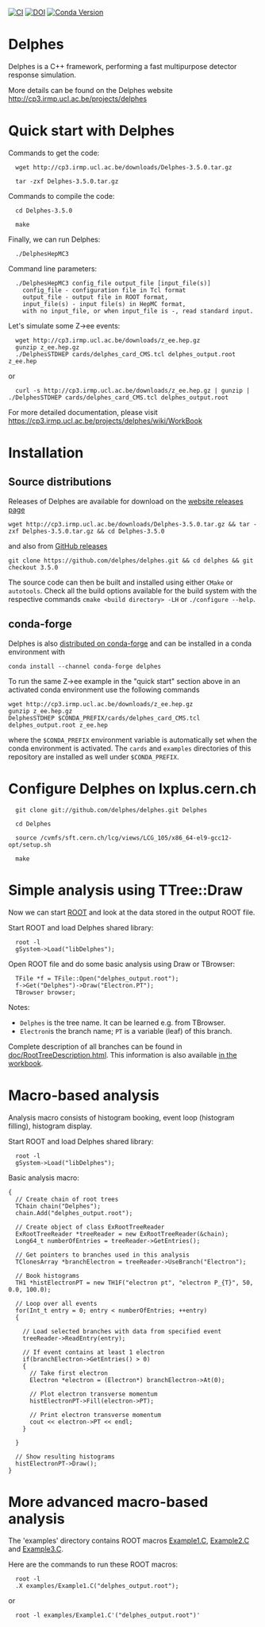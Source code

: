 [![CI](https://github.com/delphes/delphes/actions/workflows/ci.yml/badge.svg)](https://github.com/delphes/delphes/actions/workflows/ci.yml) [![DOI](https://zenodo.org/badge/21390046.svg)](https://zenodo.org/badge/latestdoi/21390046)
[![Conda Version](https://img.shields.io/conda/vn/conda-forge/delphes.svg)](https://anaconda.org/conda-forge/delphes)

Delphes
=======

Delphes is a C++ framework, performing a fast multipurpose detector response simulation.

More details can be found on the Delphes website http://cp3.irmp.ucl.ac.be/projects/delphes

Quick start with Delphes
========================

Commands to get the code:

```
  wget http://cp3.irmp.ucl.ac.be/downloads/Delphes-3.5.0.tar.gz

  tar -zxf Delphes-3.5.0.tar.gz
```

Commands to compile the code:

```
  cd Delphes-3.5.0

  make
```

Finally, we can run Delphes:

```
  ./DelphesHepMC3
```

Command line parameters:

```
  ./DelphesHepMC3 config_file output_file [input_file(s)]
    config_file - configuration file in Tcl format
    output_file - output file in ROOT format,
    input_file(s) - input file(s) in HepMC format,
    with no input_file, or when input_file is -, read standard input.
```

Let's simulate some Z->ee events:

```
  wget http://cp3.irmp.ucl.ac.be/downloads/z_ee.hep.gz
  gunzip z_ee.hep.gz
  ./DelphesSTDHEP cards/delphes_card_CMS.tcl delphes_output.root z_ee.hep
```

or

```
  curl -s http://cp3.irmp.ucl.ac.be/downloads/z_ee.hep.gz | gunzip | ./DelphesSTDHEP cards/delphes_card_CMS.tcl delphes_output.root
```

For more detailed documentation, please visit https://cp3.irmp.ucl.ac.be/projects/delphes/wiki/WorkBook

# Installation

## Source distributions

Releases of Delphes are available for download on the [website releases page](https://cp3.irmp.ucl.ac.be/projects/delphes/wiki/Releases)

```
wget http://cp3.irmp.ucl.ac.be/downloads/Delphes-3.5.0.tar.gz && tar -zxf Delphes-3.5.0.tar.gz && cd Delphes-3.5.0
```

and also from [GitHub releases](https://github.com/delphes/delphes/releases)

```
git clone https://github.com/delphes/delphes.git && cd delphes && git checkout 3.5.0
```

The source code can then be built and installed using either `CMake` or `autotools`.
Check all the build options available for the build system with the respective commands `cmake <build directory> -LH` or `./configure --help`.

## conda-forge

Delphes is also [distributed on conda-forge](https://github.com/conda-forge/delphes-feedstock) and can be installed in a conda environment with

```
conda install --channel conda-forge delphes
```

To run the same Z->ee example in the "quick start" section above in an activated conda environment use the following commands

```
wget http://cp3.irmp.ucl.ac.be/downloads/z_ee.hep.gz
gunzip z_ee.hep.gz
DelphesSTDHEP $CONDA_PREFIX/cards/delphes_card_CMS.tcl delphes_output.root z_ee.hep
```

where the `$CONDA_PREFIX` environment variable is automatically set when the conda environment is activated.
The `cards` and `examples` directories of this repository are installed as well under `$CONDA_PREFIX`.

Configure Delphes on lxplus.cern.ch
====================================

```
  git clone git://github.com/delphes/delphes.git Delphes

  cd Delphes

  source /cvmfs/sft.cern.ch/lcg/views/LCG_105/x86_64-el9-gcc12-opt/setup.sh

  make
```

Simple analysis using TTree::Draw
=================================

Now we can start [ROOT](root.cern) and look at the data stored in the output ROOT file.

Start ROOT and load Delphes shared library:

```
  root -l
  gSystem->Load("libDelphes");
```

Open ROOT file and do some basic analysis using Draw or TBrowser:

```
  TFile *f = TFile::Open("delphes_output.root");
  f->Get("Delphes")->Draw("Electron.PT");
  TBrowser browser;
```

Notes:
* ```Delphes``` is the tree name. It can be learned e.g. from TBrowser.
* ```Electron```is the branch name; ```PT``` is a variable (leaf) of this branch.

Complete description of all branches can be found in [doc/RootTreeDescription.html](doc/RootTreeDescription.html).
This information is also available [in the workbook](https://cp3.irmp.ucl.ac.be/projects/delphes/wiki/WorkBook/RootTreeDescription).

Macro-based analysis
====================

Analysis macro consists of histogram booking, event loop (histogram filling),
histogram display.

Start ROOT and load Delphes shared library:

```
  root -l
  gSystem->Load("libDelphes");
```

Basic analysis macro:

```
{
  // Create chain of root trees
  TChain chain("Delphes");
  chain.Add("delphes_output.root");

  // Create object of class ExRootTreeReader
  ExRootTreeReader *treeReader = new ExRootTreeReader(&chain);
  Long64_t numberOfEntries = treeReader->GetEntries();

  // Get pointers to branches used in this analysis
  TClonesArray *branchElectron = treeReader->UseBranch("Electron");

  // Book histograms
  TH1 *histElectronPT = new TH1F("electron pt", "electron P_{T}", 50, 0.0, 100.0);

  // Loop over all events
  for(Int_t entry = 0; entry < numberOfEntries; ++entry)
  {

    // Load selected branches with data from specified event
    treeReader->ReadEntry(entry);

    // If event contains at least 1 electron
    if(branchElectron->GetEntries() > 0)
    {
      // Take first electron
      Electron *electron = (Electron*) branchElectron->At(0);

      // Plot electron transverse momentum
      histElectronPT->Fill(electron->PT);

      // Print electron transverse momentum
      cout << electron->PT << endl;
    }

  }

  // Show resulting histograms
  histElectronPT->Draw();
}
```

More advanced macro-based analysis
==================================

The 'examples' directory contains ROOT macros [Example1.C](examples/Example1.C), [Example2.C](examples/Example2.C) and [Example3.C](examples/Example3.C).

Here are the commands to run these ROOT macros:

```
  root -l
  .X examples/Example1.C("delphes_output.root");
```

or

```
  root -l examples/Example1.C'("delphes_output.root")'
```
